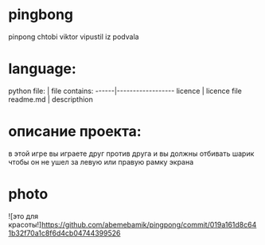 # pingbong
pinpong chtobi viktor vipustil iz podvala
# language:
python
file: | file contains:
------|------------------
licence | licence file
readme.md | descripthion
# описание проекта:
в этой игре вы играете друг против друга и вы должны отбивать шарик чтобы он не ушел за левую или правую рамку экрана
# photo
![это для красоты!]https://github.com/abemebamik/pingpong/commit/019a161d8c641b32f70a1c8f6d4cb04744399526

